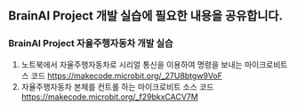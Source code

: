 ## BrainAI Project 개발 실습에 필요한 내용을 공유합니다.

### BrainAI Project 자율주행자동차 개발 실습
1. 노트북에서 자율주행자동차로 시리얼 통신을 이용하여 명령을 보내는 마이크로비트 스 코드
https://makecode.microbit.org/_27U8btgw9VoF
2. 자율주행자동차 본체를 컨트롤 하는 마이크로비트 소스 코드
https://makecode.microbit.org/_f29bkxCACV7M
